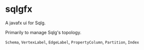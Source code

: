 # sqlgfx

A javafx ui for Sqlg.

Primarily to manage Sqlg's topology. 

`Schema`, `VertexLabel`, `EdgeLabel`, `PropertyColumn`, `Partition`, `Index`